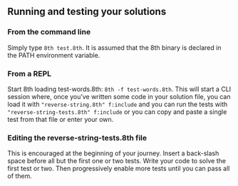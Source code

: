 ## Running and testing your solutions
 
### From the command line
 
Simply type `8th test.8th`. It is assumed that the 8th binary is declared in the PATH environment variable.
 
### From a REPL

Start 8th loading test-words.8th: `8th -f test-words.8th`.
This will start a CLI session where, once you’ve written some code in your solution file, you can load it with `"reverse-string.8th" f:include`
and you can run the tests with `"reverse-string-tests.8th" f:include` or you can copy and paste a single test from that file or enter your own. 
 
### Editing the reverse-string-tests.8th file
 
This is encouraged at the beginning of your journey. Insert a back-slash space before all but the first one or two tests. Write your code to solve the first test or two. Then progressively enable more tests until you can pass all of them.
